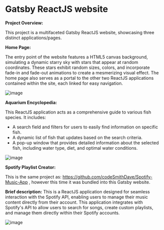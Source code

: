 <h1>Gatsby ReactJS website</h1>

**Project Overview:**

This project is a multifaceted Gatsby ReactJS website, showcasing three distinct applications/pages.

**Home Page:**

The entry point of the website features a HTML5 canvas background, simulating a dynamic starry sky with stars that appear at random coordinates. These stars exhibit random sizes, colors, and incorporate fade-in and fade-out animations to create a mesmerizing visual effect.
The home page also serves as a portal to the other two ReactJS applications contained within the site, each linked for easy navigation.

![image](https://github.com/codeSmithDave/gatsby-dave-pui/assets/29952471/eca76be4-4008-4216-91b6-54f26b32d8a7)

**Aquarium Encyclopedia:**

This ReactJS application acts as a comprehensive guide to various fish species. It includes:
- A search field and filters for users to easily find information on specific fish.
- A dynamic list of fish that updates based on the search criteria.
- A pop-up window that provides detailed information about the selected fish, including water type, diet, and optimal water conditions.

![image](https://github.com/codeSmithDave/gatsby-dave-pui/assets/29952471/ed03e065-ede4-4340-a880-85f0575127fb)

**Spotify Playlist Creator:**

This is the same project as: https://github.com/codeSmithDave/Spotify-Music-App , however this time it was bundled into this Gatsby website.

**Brief description:**
This is a ReactJS application designed for seamless interaction with the Spotify API, enabling users to manage their music content directly from their account. This application integrates with Spotify's API to allow users to search for songs, create custom playlists, and manage them directly within their Spotify accounts.

![image](https://github.com/codeSmithDave/gatsby-dave-pui/assets/29952471/40251e91-7a3a-4bb5-86eb-355ea401d93b)
